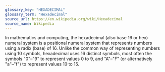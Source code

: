 ```yaml
---
glossary_key: "HEXADECIMAL"
glossary_term: "Hexadecimal"
source_url: https://en.wikipedia.org/wiki/Hexadecimal
source_name: Wikipedia
---
```


In mathematics and computing, the hexadecimal (also base 16 or hex) numeral system is a positional numeral system that represents numbers using a radix (base) of 16. Unlike the common way of representing numbers using 10 symbols, hexadecimal uses 16 distinct symbols, most often the symbols "0"–"9" to represent values 0 to 9, and "A"–"F" (or alternatively "a"–"f") to represent values 10 to 15.
